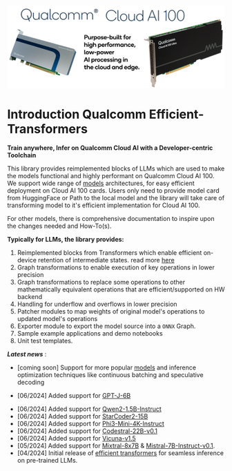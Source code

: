 ![alt text](image/Cloud_AI_100.png)


# Introduction Qualcomm Efficient-Transformers
 
**Train anywhere, Infer on Qualcomm Cloud AI with a Developer-centric Toolchain**

This library provides reimplemented blocks of LLMs which are used to make the models functional and highly performant on Qualcomm Cloud AI 100.
We support wide range of [models](validated_models) architectures, for easy efficient deployment on Cloud AI 100 cards. Users only need to provide model card from HuggingFace or Path to the local model and the library will take care of transforming model to it's efficient implementation for Cloud AI 100.

For other models, there is comprehensive documentation to inspire upon the changes needed and How-To(s).

**Typically for LLMs, the library provides:**
1. Reimplemented blocks from Transformers which enable efficient on-device retention of intermediate states. read more [here](kv_cache)
2. Graph transformations to enable execution of key operations in lower precision
3. Graph transformations to replace some operations to other mathematically equivalent operations that are efficient/supported on HW backend
4. Handling for underflow and overflows in lower precision
5. Patcher modules to map weights of original model's operations to updated model's operations
6. Exporter module to export the model source into a `ONNX` Graph.
7. Sample example applications and demo notebooks
8. Unit test templates. 

***Latest news*** : <br>

- [coming soon] Support for more popular [models](coming_soon_models) and inference optimization techniques like continuous batching and speculative decoding <br>
* [06/2024] Added support for [GPT-J-6B](https://huggingface.co/EleutherAI/gpt-j-6b)
- [06/2024] Added support for [Qwen2-1.5B-Instruct](https://huggingface.co/Qwen/Qwen2-1.5B-Instruct)
- [06/2024] Added support for [StarCoder2-15B](https://huggingface.co/bigcode/starcoder2-15b)
- [06/2024] Added support for [Phi3-Mini-4K-Instruct](https://huggingface.co/microsoft/Phi-3-mini-4k-instruct)
- [06/2024] Added support for [Codestral-22B-v0.1](https://huggingface.co/mistralai/Codestral-22B-v0.1)
- [06/2024] Added support for [Vicuna-v1.5](https://huggingface.co/lmsys/vicuna-13b-v1.5)
- [05/2024] Added support for [Mixtral-8x7B](https://huggingface.co/mistralai/Mixtral-8x7B-v0.1) & [Mistral-7B-Instruct-v0.1](https://huggingface.co/mistralai/Mistral-7B-Instruct-v0.1).
- [04/2024] Initial release of [efficient transformers](https://github.com/quic/efficient-transformers) for seamless inference on pre-trained LLMs.